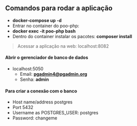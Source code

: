 ## Comandos para rodar a aplicação

- **docker-compose up -d**
- Entrar no container do poo-php:
- **docker exec -it poo-php bash**
- Dentro do container instalar os pacotes: **composer install**

> Acessar a aplicação na web: localhost:8082

#### Abrir o gerenciador de banco de dados
- localhost:5050
  - Email: **pgadmin4@pgadmin.org**
  - Senha: **admin**

#### Para criar a conexão com o banco
- Host name/address postgres
- Port 5432
- Username as POSTGRES_USER: postgres
- Password: changeme
